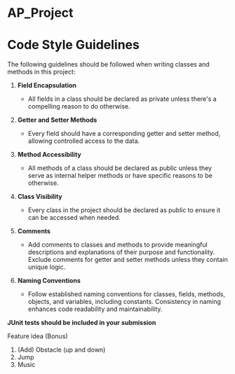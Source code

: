 # AP_Project

# Code Style Guidelines

The following guidelines should be followed when writing classes and methods in this project:

1. **Field Encapsulation**
   - All fields in a class should be declared as private unless there's a compelling reason to do otherwise.

2. **Getter and Setter Methods**
   - Every field should have a corresponding getter and setter method, allowing controlled access to the data.

3. **Method Accessibility**
   - All methods of a class should be declared as public unless they serve as internal helper methods or have specific reasons to be otherwise.

4. **Class Visibility**
   - Every class in the project should be declared as public to ensure it can be accessed when needed.

5. **Comments**
   - Add comments to classes and methods to provide meaningful descriptions and explanations of their purpose and functionality. Exclude comments for getter and setter methods unless they contain unique logic.

6. **Naming Conventions**
   - Follow established naming conventions for classes, fields, methods, objects, and variables, including constants. Consistency in naming enhances code readability and maintainability.

**JUnit tests should be included in your submission**


Feature idea (Bonus)
1. (Add) Obstacle (up and down)
2. Jump
3. Music
